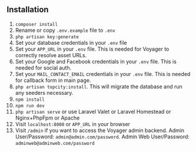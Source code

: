 
## Installation

1. `composer install`
1. Rename or copy `.env.example` file to `.env`
1. `php artisan key:generate`
1. Set your database credentials in your `.env` file
1. Set your `APP_URL` in your `.env` file. This is needed for Voyager to correctly resolve asset URLs.
1. Set your Google and Facebook credentials in your `.env` file. This is needed for social auth.
1. Set your `MAIL_CONTACT_EMAIL` credentials in your `.env` file. This is needed for callback form in main page.
1. `php artisan topcity:install`. This will migrate the database and run any seeders necessary.
1. `npm install`
1. `npm run dev`
1. `php artisan serve` or use Laravel Valet or Laravel Homestead or Nginx+PhpFpm or Apache
1. Visit `localhost:8000` or `APP_URL` in your browser
1. Visit `/admin` if you want to access the Voyager admin backend. Admin User/Password: `admin@admin.com/password`. Admin Web User/Password: `adminweb@adminweb.com/password`

